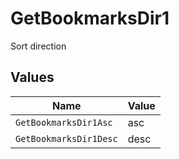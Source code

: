 # GetBookmarksDir1

Sort direction


## Values

| Name                   | Value                  |
| ---------------------- | ---------------------- |
| `GetBookmarksDir1Asc`  | asc                    |
| `GetBookmarksDir1Desc` | desc                   |
